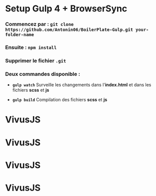 # Setup Gulp 4 + BrowserSync

### Commencez par : `git clone https://github.com/Antonin06/BoilerPlate-Gulp.git your-folder-name`
### Ensuite : `npm install`
### Supprimer le fichier `.git`

### Deux commandes disponible :

- **`gulp watch`**
  Surveille les changements dans l'**index.html** et dans les fichiers **scss** et **js**

- **`gulp build`**
  Compilation des fichiers **scss** et **js**
# VivusJS
# VivusJS
# VivusJS
# VivusJS
